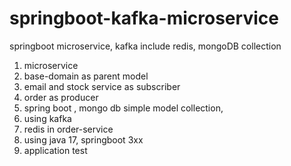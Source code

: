 # springboot-kafka-microservice
springboot microservice, kafka include redis, mongoDB collection


1. microservice
2. base-domain as parent model
3. email and stock service as subscriber
4. order as producer
5. spring boot , mongo db simple model collection,
7. using kafka
8. redis in order-service
9. using java 17, springboot 3xx 
10. application test 
